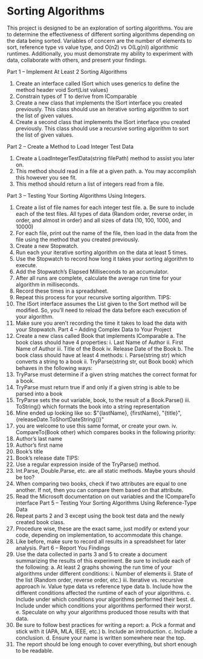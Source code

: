 # Sorting Algorithms

This project is designed to be an exploration of sorting algorithms. You are to determine
the effectiveness of different sorting algorithms depending on the data being sorted. Variables
of concern are the number of elements to sort, reference type vs value type, and O(n2) vs
O(Lg(n)) algorithmic runtimes. Additionally, you must demonstrate my ability to
experiment with data, collaborate with others, and present your findings.

Part 1 – Implement At Least 2 Sorting Algorithms
1. Create an interface called ISort which uses generics to define the method header void
Sort(List<T> values)
2. Constrain types of T to derive from IComparable<T>
3. Create a new class that implements the ISort interface you created previously. This
class should use an iterative sorting algorithm to sort the list of given values.
4. Create a second class that implements the ISort interface you created previously. This
class should use a recursive sorting algorithm to sort the list of given values.

Part 2 – Create a Method to Load Integer Test Data
1. Create a LoadIntegerTestData(string filePath) method to assist you later on.
2. This method should read in a file at a given path.
a. You may accomplish this however you see fit.
3. This method should return a list of integers read from a file.

Part 3 – Testing Your Sorting Algorithms Using Integers.
1. Create a list of file names for each integer test file.
a. Be sure to include each of the test files. All types of data (Random order, reverse
order, in order, and almost in order) and all sizes of data (10, 100, 1000, and 10000)
2. For each file, print out the name of the file, then load in the data from the file using the
method that you created previously.
3. Create a new Stopwatch.
4. Run each your iterative sorting algorithm on the data at least 5 times.
5. Use the Stopwatch to record how long it takes your sorting algorithm to execute.
6. Add the Stopwatch’s Elapsed Milliseconds to an accumulator.
7. After all runs are complete, calculate the average run time for your algorithm in
milliseconds.
8. Record these times in a spreadsheet.
9. Repeat this process for your recursive sorting algorithm.
TIPS:
1. The ISort interface assumes the List given to the Sort method will be modified. So, you’ll
need to reload the data before each execution of your algorithm.
2. Make sure you aren’t recording the time it takes to load the data with your Stopwatch.
Part 4 – Adding Complex Data to Your Project
1. Create a new class called Book that implements IComparable<Book>
a. The book class should have 4 properties:
i. Last Name of Author
ii. First Name of Author
iii. Title of the Book
iv. Release Date of the Book
b. The book class should have at least 4 methods:
i. Parse(string str) which converts a string to a book
ii. TryParse(string str, out Book book) which behaves in the following ways:
1. TryParse must determine if a given string matches the correct
format for a book.
2. TryParse must return true if and only if a given string is able to be
parsed into a book
3. TryParse sets the out variable, book, to the result of a Book.Parse()
iii. ToString() which formats the book into a string representation
1. Mine ended up looking like so: $"{lastName}, {firstName}, \"{title}\",
{releaseDate.ToShortDateString()}"
2. you are welcome to use this same format, or create your own.
iv. CompareTo(Book other) which compares books in the following priority:
1. Author’s last name
2. Author’s first name
3. Book’s title
4. Book’s release date
TIPS:
1. Use a regular expression inside of the TryParse() method.
2. Int.Parse, Double.Parse, etc. are all static methods. Maybe yours should be too?
3. When comparing two books, check if two attributes are equal to one another. If not, then you
can compare them based on that attribute.
4. Read the Microsoft documentation on out variables and the ICompareTo<T> interface
Part 5 – Testing Your Sorting Algorithms Using Reference-Type Data
1. Repeat parts 2 and 3 except using the book test data and the newly created book class.
2. Procedure wise, these are the exact same, just modify or extend your code, depending
on implementation, to accommodate this change.
3. Like before, make sure to record all results in a spreadsheet for later analysis.
Part 6 – Report You Findings
1. Use the data collected in parts 3 and 5 to create a document summarizing the results
of this experiment. Be sure to include each of the following:
a. At least 2 graphs showing the run time of your algorithms under different
conditions:
i. Number of elements
ii. State of the list (Random order, reverse order, etc.)
iii. Iterative vs. recursive approach
iv. Value type data vs reference type data
b. Include how the different conditions affected the runtime of each of your
algorithms.
c. Include under which conditions your algorithms performed their best.
d. Include under which conditions your algorithms performed their worst.
e. Speculate on why your algorithms produced those results with that data.
2. Be sure to follow best practices for writing a report:
a. Pick a format and stick with it (APA, MLA, IEEE, etc.)
b. Include an introduction.
c. Include a conclusion.
d. Ensure your name is written somewhere near the top.
3. The report should be long enough to cover everything, but short enough to be readable.
